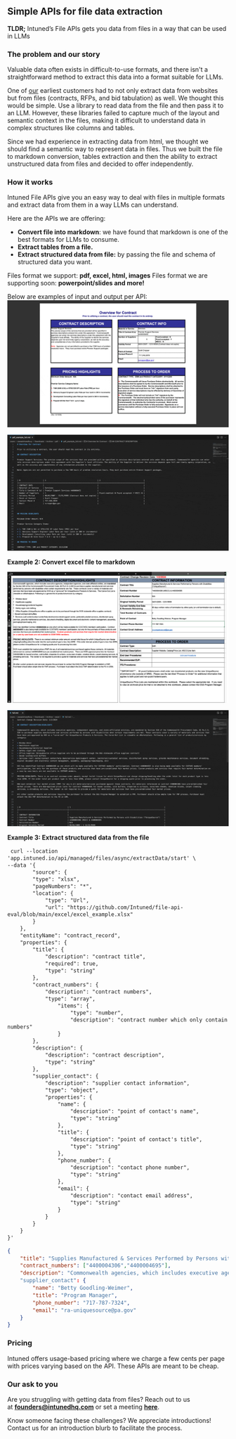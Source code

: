 ## Simple APIs for file data extraction

**TLDR;** Intuned’s File APIs gets you data from files in a way that can be used in LLMs

### **The problem and our story**

Valuable data often exists in difficult-to-use formats, and there isn't a straightforward method to extract this data into a format suitable for LLMs. 

One of [our](http://intuned.ai) earliest customers had to not only extract data from websites but from files (contracts, RFPs, and bid tabulation) as well. We thought this would be simple. Use a library to read data from the file and then pass it to an LLM. However, these libraries failed to capture much of the layout and semantic context in the files, making it difficult to understand data in complex structures like columns and tables.

Since we had experience in extracting data from html, we thought we should find a semantic way to represent data in files. Thus we built the file to markdown conversion, tables extraction and then the ability to extract unstructured data from files and decided to offer independently.

### **How it works**

Intuned File APIs give you an easy way to deal with files in multiple formats and extract data from them in a way LLMs can understand. 

Here are the APIs we are offering:

- **Convert file into markdown**: we have found that markdown is one of the best formats for LLMs to consume.
- **Extract tables from a file.**
- **Extract structured data from file:** by passing the file and schema of structured data you want.

Files format we support: **pdf, excel, html, images**
Files format we are supporting soon: **powerpoint/slides and more!**

Below are examples of input and output per API:
![pdf_example.gif](./assets/pdf_example.gif)

![pdf_toMD.gif](./assets/pdf_toMD.gif)

**Example 2: Convert excel file to markdown**

![excel_example](./assets/excel_example.png)

![excel_toMD.gif](./assets/excel_toMD.gif)

**Example 3: Extract structured data from the file**

```curl
 curl --location 'app.intuned.io/api/managed/files/async/extractData/start' \
--data '{
        "source": {
        "type": "xlsx",
        "pageNumbers": "*",
        "location": {
            "type": "Url",
            "url": "https://github.com/Intuned/file-api-eval/blob/main/excel/excel_example.xlsx"
        }
    },
    "entityName": "contract_record",
    "properties": {
        "title": {
            "description": "contract title",
            "required": true,
            "type": "string"
        },
        "contract_numbers": {
            "description": "contract numbers",
            "type": "array",
                "items": {
                    "type": "number",
                    "description": "contract number which only contain numbers"
                }
        },
        "description": {
            "description": "contract description",
            "type": "string"
        },
        "supplier_contact": {
            "description": "supplier contact information",
            "type": "object",
            "properties": {
                "name": {
                    "description": "point of contact's name",
                    "type": "string"
                },
                "title": {
                    "description": "point of contact's title",
                    "type": "string"
                },
                "phone_number": {
                    "description": "contact phone number",
                    "type": "string"
                },
                "email": {
                    "description": "contact email address",
                    "type": "string"
                }
            }
        }
    }
}'
```

```json
{
    "title": "Supplies Manufactured & Services Performed by Persons with Disabilities (\"UniqueSource\")",
    "contract_numbers": ["4400004306","4400004695"],
    "description": "Commonwealth agencies, which includes executive agencies, independent agencies, and state-affiliated entities, are mandated by Section 520 of the Commonwealth Procurement Code, 62 Pa.C.S. 520 to purchase supplies manufactured and services performed by persons with disabilities when certain requirements are met. These contracts cover a variety of materials and services that have been pre-approved by DGS as a carve-out for UniqueSource Products & Services. The Carve-Out List is viewable on eMarketplace. ..."
    "supplier_contact": {
        "name": "Betty Goodling-Weimer",
        "title": "Program Manager",
        "phone_number": "717-787-7324",
        "email": "ra-uniquesource@pa.gov"
    }
}
```
### **Pricing**
Intuned offers usage-based pricing where we charge a few cents per page with prices varying based on the API. These APIs are meant to be cheap. 

### **Our ask to you**
Are you struggling with getting data from files? Reach out to us at **[founders@intunedhq.com](mailto:founders@intunedhq.com)** or set a meeting **[here](https://calendly.com/intuned/sync-with-intuned)**.

Know someone facing these challenges? We appreciate introductions! Contact us for an introduction blurb to facilitate the process.
